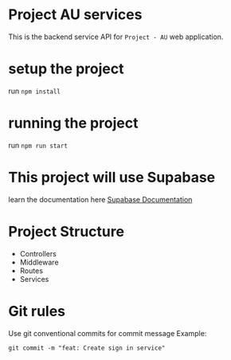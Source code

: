 # Project AU services

This is the backend service API for `Project - AU` web application.

# setup the project

run `npm install`

# running the project

run `npm run start`

# This project will use Supabase

learn the documentation here [Supabase Documentation](https://supabase.com/docs/reference/javascript/introduction)

# Project Structure

 - Controllers
 - Middleware
 - Routes
 - Services

# Git rules

Use git conventional commits for commit message
Example:
```
git commit -m "feat: Create sign in service"
```